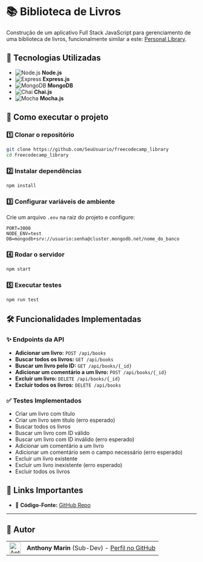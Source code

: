 # 📚 Biblioteca de Livros

Construção de um aplicativo Full Stack JavaScript para gerenciamento de uma biblioteca de livros, funcionalmente similar a este: [Personal Library](https://personal-library.freecodecamp.rocks/).

## 📌 Tecnologias Utilizadas

- ![Node.js](https://img.shields.io/badge/Node.js-339933?style=for-the-badge&logo=node.js&logoColor=white) **Node.js**
- ![Express](https://img.shields.io/badge/Express-000000?style=for-the-badge&logo=express&logoColor=white) **Express.js**
- ![MongoDB](https://img.shields.io/badge/MongoDB-47A248?style=for-the-badge&logo=mongodb&logoColor=white) **MongoDB**
- ![Chai](https://img.shields.io/badge/Chai-A30701?style=for-the-badge&logo=chai&logoColor=white) **Chai.js**
- ![Mocha](https://img.shields.io/badge/Mocha-8D6748?style=for-the-badge&logo=mocha&logoColor=white) **Mocha.js**

## 🚀 Como executar o projeto

### 1️⃣ Clonar o repositório

```bash
git clone https://github.com/SeuUsuario/freecodecamp_library
cd freecodecamp_library
```

### 2️⃣ Instalar dependências

```bash
npm install
```

### 3️⃣ Configurar variáveis de ambiente

Crie um arquivo `.env` na raiz do projeto e configure:

```
PORT=3000
NODE_ENV=test
DB=mongodb+srv://usuario:senha@cluster.mongodb.net/nome_do_banco
```

### 4️⃣ Rodar o servidor

```bash
npm start
```

### 5️⃣ Executar testes

```bash
npm run test
```

## 🛠️ Funcionalidades Implementadas

### ✨ Endpoints da API

- **Adicionar um livro:** `POST /api/books`
- **Buscar todos os livros:** `GET /api/books`
- **Buscar um livro pelo ID:** `GET /api/books/{_id}`
- **Adicionar um comentário a um livro:** `POST /api/books/{_id}`
- **Excluir um livro:** `DELETE /api/books/{_id}`
- **Excluir todos os livros:** `DELETE /api/books`

### ✅ Testes Implementados

- Criar um livro com título
- Criar um livro sem título (erro esperado)
- Buscar todos os livros
- Buscar um livro com ID válido
- Buscar um livro com ID inválido (erro esperado)
- Adicionar um comentário a um livro
- Adicionar um comentário sem o campo necessário (erro esperado)
- Excluir um livro existente
- Excluir um livro inexistente (erro esperado)
- Excluir todos os livros

## 🔗 Links Importantes

- 📂 **Código-Fonte:** [GitHub Repo](https://github.com/Sub-Dev/freecodecamp_library)

---

## 👥 Autor

<table>
 <tr>
 <td alinhar="centro">
 <a href="https://github.com/Sub-Dev" target="_blank">
 <img src="https://avatars.githubusercontent.com/u/68450692?v=4" alt="Anthony-Marin" height="30" width="30"/>
 </a>
 </td>
 <td>
 <strong>Anthony Marin</strong> (Sub-Dev) - <a href="https://github.com/Sub-Dev">Perfil no GitHub</a>
 </td>
 </tr>
</table>
